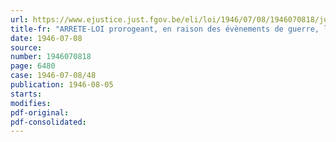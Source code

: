 ```yaml
---
url: https://www.ejustice.just.fgov.be/eli/loi/1946/07/08/1946070818/justel
title-fr: "ARRETE-LOI prorogeant, en raison des évènements de guerre, les délais en matière de propriété industrielle et la durée des brevets d'invention"
date: 1946-07-08
source:
number: 1946070818
page: 6480
case: 1946-07-08/48
publication: 1946-08-05
starts:
modifies:
pdf-original:
pdf-consolidated:
---
```


